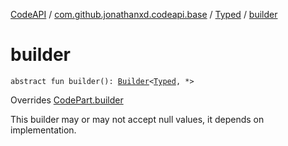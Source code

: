 [CodeAPI](../../index.md) / [com.github.jonathanxd.codeapi.base](../index.md) / [Typed](index.md) / [builder](.)

# builder

`abstract fun builder(): `[`Builder`](-builder/index.md)`<`[`Typed`](index.md)`, *>`

Overrides [CodePart.builder](../../com.github.jonathanxd.codeapi/-code-part/builder.md)

This builder may or may not accept null values, it depends on implementation.

